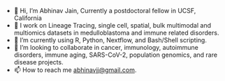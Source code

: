 - 👋 Hi, I’m Abhinav Jain, Currently a postdoctoral fellow in UCSF, California
- 👀 I work on Lineage Tracing, single cell, spatial, bulk multimodal and multiomics datasets in medulloblastoma and immune related disorders. 
- 🌱 I’m currently using R, Python, Nextflow, and Bash/Shell scripting.
- 💞️ I’m looking to collaborate in cancer, immunology, autoimmune disorders, immune aging, SARS-CoV-2, population genomics, and rare disease projects.
- 📫 How to reach me abhinavjj@gmail.com.

<!---
Ajaingithub/Ajaingithub is a ✨ special ✨ repository because its `README.md` (this file) appears on your GitHub profile.
You can click the Preview link to take a look at your changes.
--->
